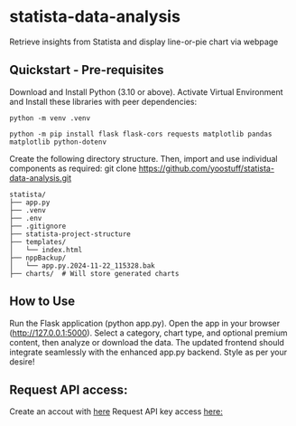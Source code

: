 # statista-data-analysis
Retrieve insights from Statista and display line-or-pie chart via webpage

## Quickstart - Pre-requisites

Download and Install Python (3.10 or above). Activate Virtual Environment and Install these libraries with peer dependencies:

```
python -m venv .venv 

python -m pip install flask flask-cors requests matplotlib pandas matplotlib python-dotenv 
```

Create the following directory structure. Then, import and use individual components as required: 
git clone https://github.com/yoostuff/statista-data-analysis.git

```pip
statista/
├── app.py
├── .venv
├── .env
├── .gitignore
├── statista-project-structure
├── templates/
│   └── index.html
├── nppBackup/
│   └── app.py.2024-11-22_115328.bak
├── charts/  # Will store generated charts

```

## How to Use

Run the Flask application (python app.py).
Open the app in your browser (http://127.0.0.1:5000).
Select a category, chart type, and optional premium content, then analyze or download the data.
The updated frontend should integrate seamlessly with the enhanced app.py backend. Style as per your desire!

## Request API access:

Create an accout with <a href="https://www.statista.com">here</a>
Request API key access <a href="https://www.statista.com/1/request/custom-solution/1/form/corporate">here:</a> 
